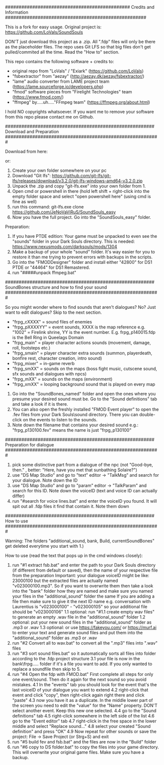 ############################################## Credits and Information ####################################################

This is a fork for easy usage. Original project is: https://github.com/LoVals/SoundSouls

DON'T just download this project as a .zip. All ".fdp" files will only be there as the placeholder files.
The repo uses Git LFS so that big files don't get pulled/commited all the time. Read the "How to" section.

This repo contains the following software + credits to:
- original repo from "LoVals" / "Exiark" (https://github.com/LoVals)
- "fsbextractor" from "aezay" (http://aezay.dk/aezay/fsbextractor/)
- "lame" audio converter from LAME project team (https://lame.sourceforge.io/developers.php)
- "fmod" software pieces from "Firelight Technologies" team (https://www.fmod.com/)
- "ffmpeg" by.....uh....."FFmpeg team" (https://ffmpeg.org/about.html)

I hold NO copyrights whatsoever. If you want me to remove your software from this repo please contact me on Github.

####################################################### Download and Preparation #########################################################

Download from here:

or:
1. Create your own folder somewhere on your pc
2. Download "Git lfs": https://github.com/git-lfs/git-lfs/releases/download/v3.2.0/git-lfs-windows-amd64-v3.2.0.zip
3. Unpack the .zip and copy "git-lfs.exe" into your own folder from 1.
4. Open cmd or powershell in there (hold left shift + right-click into the empty folder space and select "open powershell here" (using cmd is fine as well)
5. run this command: git-lfs.exe clone https://github.com/JeNoVaViRuS/SoundSouls_easy
6. Now you have the full project. Go into the "SoundSouls_easy" folder.

Preparation:

1. If you have PTDE edition: Your game must be unpacked to even see the "sounds" folder in your Dark Souls directory. This is needed: https://www.nexusmods.com/darksouls/mods/1304
2. Make a backup of your whole "sound" folder. It's way easier for you to restore it than me trying to prevent errors with backups in the scripts.
3. Go into the "FMODDesigner" folder and install either "42800" for DS1 PTDE or "44464" for DS1 Remastered.
4. run "#####unpack ffmpeg.bat"

####################################################### SoundBones structure and how to find your sound #########################################################

So you might wonder where to find sounds that aren't dialogues? No? Just want to edit dialogues? Skip to the next section.

- "frpg_cXXXX" = sound files of enemies
- "frpg_pXXXXYY" = event sounds, XXXX is the map reference e.g. "1002" = Firelink shrine, YY is the event number. E.g. frpg_p140015.fdp is the Bell Ring in Queelags Domain
- "frpg_main" = player character actions sounds (movement, damage, roll, footsteps etc.)
- "frpg_smain" = player character extra sounds (summon, playerdeath, bonfire rest, character creation, intro sound)
- "frpg_mixer" = in-game reverb
- "frpg_smXX" = sounds on the maps (boss fight music, cutscene sound, sfx sounds and dialogues with npcs)
- "frpg_mXX" = sounds on the maps (environment)
- "frpg_xmXX" = looping background sound that is played on every map

1. Go into the "SoundBones_named" folder and open the ones where you presume your desired sound must be. Go to the "Sound definitions" tab and take a look if it is there.
2. You can also open the freshly installed "FMOD Event player" to open the .fev files from your Dark Souls\sound directory. There you can double-click on the events to listen to the sounds.
3. Note down the filename that contains your desired sound e.g.: "frpg_p130100.fev" means the name is just "frpg_p130100"

####################################################### Preparation for dialogue #########################################################

1. pick some distinctive part from a dialogue of the npc (not "Good-bye, then." , better: "Here, have you met that sunbathing Solaire?")
2. use "DS Map Studio" and go to "text" editor -> "TalkMsg" and search for your dialogue. Note down the ID
3. use "DS Map Studio" and go to "param" editor -> "TalkParam" and search for this ID. Note down the voiceID (text and voice ID can actually differ)
4. run "#search for voice lines.bat" and enter the voiceID you found. It will spit out all .fdp files it find that contain it. Note them down

####################################################### How to use #########################################################

Warning: The folders "additional_sound, bank, Build, currentSoundBones" get deleted everytime you start with 1.)

How to use (read the text that pops up in the cmd windows closely):

1. run "#1 extract fsb.bat" and enter the path to your Dark Souls directory (if different from default or saved), then the name of your respective file from the preparation
	Important: your dialogue voiceID might be like: 23000100 but the extracted files are actually named "v023000100.mp3".
	So if you want to overwrite them then take a look into the "bank" folder how they are named and make sure you named your files in the "additional_sound" folder the same
	If you are adding a file then make sure to give it the next ID name e.g. conversation with Laurentius is "v023000100" - "v023000105" so your additional file should be "v023000106"
	1.1 optional: run "#1.1 create empty wav files" to generate an empty .wav file in the "additional_sound" folder
	1.2 optional: put your new sound files in the "additional_sound" folder as .mp3 or .wav
	1.3 optional: or use https://fakeyou.com/ or https://murf.ai to enter your text and generate sound files and put them into the "additional_sound" folder as .mp3 or .wav
2. run "#2 Convert all to wav.bat" to convert all the ".mp3" files into ".wav" files
3. run "#3 sort sound files.bat" so it automatically sorts all files into folder according to the .fdp project structure
	3.1 your file is now in the bank\frpg..... folder if it's a file you want to add. If you only wanted to replace a soundfile then skip to 5.
4. run "#4 Open the fdp with FMOD.bat"
	First complete all steps for only one event/sound. Then do it again for the next sound so you avoid mistakes.
	4.1 In the "events" tab you should look for the event that's the last voiceID of your dialogue you want to extend
	4.2 right-click that event and click "copy", then right-click again right there and click "paste"
	4.3 now you have it as a duplicate. In the middle lower part of the screen you need to edit the "value" for the "Name" property. DON'T select another event. Keep this new one selected.
	4.4 go to the "Sound definitions" tab
	4.5 right-click somewhere in the left side of the list
	4.6 go to the "Event editor" tab
	4.7 right-click in the free space in the lower middle and select "Replace sound..."
	4.8 select your created "Sound definition" and press "OK"
	4.9 Now repeat for other sounds or save the project: File -> Save Project (or Strg+S) and exit
5. run "#5 build fev and fsb.bat" and the files are now in the "Build" folder
6. run "#6 copy to DS folder.bat" to copy the files into your game directory. This will overwrite your original game files. Make sure you have a backup.
	